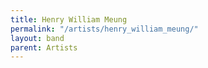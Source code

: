 ```yaml
---
title: Henry William Meung
permalink: "/artists/henry_william_meung/"
layout: band
parent: Artists
---
```


